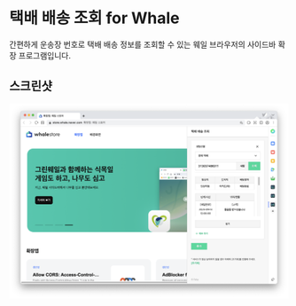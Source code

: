 # 택배 배송 조회 for Whale

간편하게 운송장 번호로 택배 배송 정보를 조회할 수 있는 웨일 브라우저의 사이드바 확장 프로그램입니다.

## 스크린샷

![Capture](_readme/screenshot-1.png)
